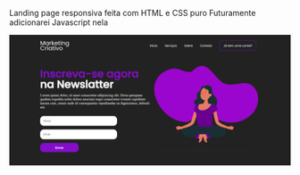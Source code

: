 Landing page responsiva feita com HTML e CSS puro
Futuramente adicionarei Javascript nela

![Landing page](/components/images/landing-page.png)
